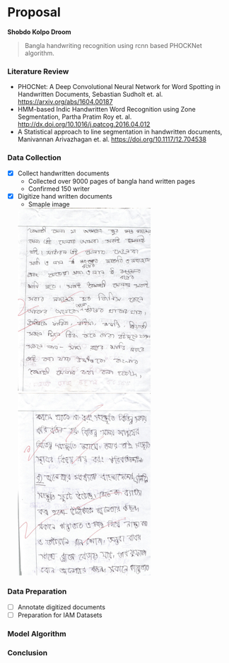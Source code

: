 # Proposal

**Shobdo Kolpo Droom**
> Bangla handwriting recognition using rcnn based PHOCKNet algorithm.



### Literature Review
  
  - PHOCNet: A Deep Convolutional Neural Network for Word Spotting in Handwritten Documents, Sebastian Sudholt et. al.  https://arxiv.org/abs/1604.00187
  - HMM-based Indic Handwritten Word Recognition
using Zone Segmentation, Partha Pratim Roy et. al.  http://dx.doi.org/10.1016/j.patcog.2016.04.012
  - A Statistical approach to line segmentation in handwritten
documents, Manivannan Arivazhagan et. al.  https://doi.org/10.1117/12.704538



### Data Collection
  - [x] Collect handwritten documents
      - Collected over 9000 pages of bangla hand written pages
      - Confirmed 150 writer
  - [x] Digitize hand written documents
      - Smaple image
      <img src="https://github.com/opumm/shobdo-kolpo-droom/blob/master/documentation/images/exam_paper_1.png" width="300">
      <img src="https://github.com/opumm/shobdo-kolpo-droom/blob/master/documentation/images/exam_paper_2.png" width="300">

### Data Preparation
  - [ ] Annotate digitized documents
  - [ ] Preparation for IAM Datasets

### Model Algorithm

### Conclusion
